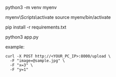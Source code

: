 python3 -m venv myenv

myenv\Scripts\activate
source myenv/bin/activate

pip install -r requirements.txt

python3 app.py



example:
```
curl -X POST http://<YOUR_PC_IP>:8000/upload \
  -F "image=@sample.jpg" \
  -F "x=3" \
  -F "y=1"
  
```

